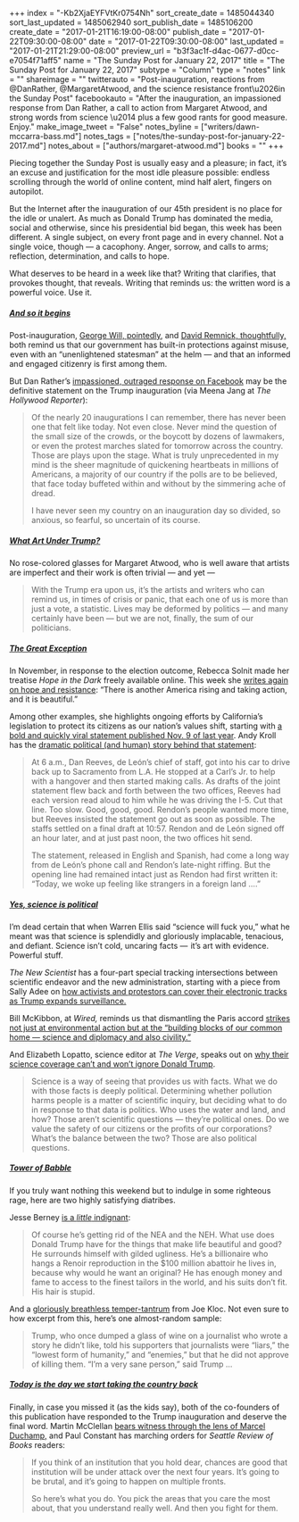 +++
index = "-Kb2XjaEYFVtKr0754Nh"
sort_create_date = 1485044340
sort_last_updated = 1485062940
sort_publish_date = 1485106200
create_date = "2017-01-21T16:19:00-08:00"
publish_date = "2017-01-22T09:30:00-08:00"
date = "2017-01-22T09:30:00-08:00"
last_updated = "2017-01-21T21:29:00-08:00"
preview_url = "b3f3ac1f-d4ac-0677-d0cc-e7054f71aff5"
name = "The Sunday Post for January 22, 2017"
title = "The Sunday Post for January 22, 2017"
subtype = "Column"
type = "notes"
link = ""
shareimage = ""
twitterauto = "Post-inauguration, reactions from @DanRather, @MargaretAtwood, and the science resistance front\u2026in the Sunday Post"
facebookauto = "After the inauguration, an impassioned response from Dan Rather, a call to action from Margaret Atwood, and strong words from science \u2014 plus a few good rants for good measure. Enjoy."
make_image_tweet = "False"
notes_byline = ["writers/dawn-mccarra-bass.md"]
notes_tags = ["notes/the-sunday-post-for-january-22-2017.md"]
notes_about = ["authors/margaret-atwood.md"]
books = ""
+++
<p>Piecing together the Sunday Post is usually easy and a pleasure; in fact, it&#8217;s an excuse and justification for the most idle pleasure possible: endless scrolling through the world of online content, mind half alert, fingers on autopilot.</p>

<p>But the Internet after the inauguration of our 45th president is no place for the idle or unalert. As much as Donald Trump has dominated the media, social and otherwise, since his presidential bid began, this week has been different. A single subject, on every front page and in every channel. Not a single voice, though — a cacophony. Anger, sorrow, and calls to arms; reflection, determination, and calls to hope. </p>

<p>What deserves to be heard in a week like that? Writing that clarifies, that provokes thought, that reveals. Writing that reminds us: the written word is a powerful voice. Use it.</p>

<h5><a href="https://www.facebook.com/theDanRather/posts/10158076123200716" title="And so it begins - Dan Rather">And so it begins</a></h5>

<p>Post-inauguration, <a href="https://www.washingtonpost.com/blogs/post-partisan/wp/2017/01/20/a-most-dreadful-inaugural-address/" title=" A most dreadful inaugural address - The Washington Post">George Will, pointedly</a>, and <a href="http://www.newyorker.com/news/news-desk/preserve-protect-and-defend" title="Preserve, Protect, and Defend - The New Yorker">David Remnick, thoughtfully,</a> both remind us that our government has built-in protections against misuse,  even with an &#8220;unenlightened statesman&#8221; at the helm — and that an informed and engaged citizenry is first among them.</p>

<p>But Dan Rather&#8217;s <a href="https://www.facebook.com/theDanRather/posts/10158076123200716" title="And so it begins - Dan Rather">impassioned, outraged response on Facebook</a> may be the definitive statement on the Trump inauguration (via Meena Jang at <em>The Hollywood Reporter</em>):</p>

<blockquote>
<p>Of the nearly 20 inaugurations I can remember, there has never been one that felt like today. Not even close. Never mind the question of the small size of the crowds, or the boycott by dozens of lawmakers, or even the protest marches slated for tomorrow across the country. Those are plays upon the stage. What is truly unprecedented in my mind is the sheer magnitude of quickening heartbeats in millions of Americans, a majority of our country if the polls are to be believed, that face today buffeted within and without by the simmering ache of dread.</p>
<p>I have never seen my country on an inauguration day so divided, so anxious, so fearful, so uncertain of its course.</p>
</blockquote>

<h5><a href="https://www.thenation.com/article/what-art-under-trump/" title="What Art Under Trump? - The Nation">What Art Under Trump?</a></h5>

<p>No rose-colored glasses for Margaret Atwood, who is well aware that artists are imperfect and their work is often trivial — and yet — </p>

<blockquote>
<p>With the Trump era upon us, it’s the artists and writers who can remind us, in times of crisis or panic, that each one of us is more than just a vote, a statistic. Lives may be deformed by politics — and many certainly have been — but we are not, finally, the sum of our politicians. </p>
</blockquote>

<h5><a href="https://story.californiasunday.com/thegreatexception" title="The Great Exception - California Sunday Magazine">The Great Exception</a></h5>

<p>In November, in response to the election outcome, Rebecca Solnit made her treatise <em>Hope in the Dark</em> freely available online. This week she <a href="https://www.theguardian.com/commentisfree/2016/dec/29/america-trump-californian-senate" title="Another, more beautiful America is rising. Trump will be resisted - The Guardian">writes again on hope and resistance</a>: &#8220;There is another America rising and taking action, and it is beautiful.&#8221;</p>

<p>Among other examples, she highlights ongoing efforts by California&#8217;s legislation to protect its citizens as our nation&#8217;s values shift, starting with <a href="http://sd24.senate.ca.gov/news/2016-11-09-joint-statement-california-legislative-leaders-result-presidential-election" title="Joint Statement from California Legislative Leaders on Result of Presidential Election">a bold and quickly viral statement published Nov. 9 of last year</a>. Andy Kroll has the <a href="https://www.theguardian.com/commentisfree/2016/dec/29/america-trump-californian-senate" title="Another, more beautiful America is rising. Trump will be resisted - The Guardian">dramatic political (and human) story behind that statement</a>:</p>

<blockquote>
<p>At 6 a.m., Dan Reeves, de León’s chief of staff, got into his car to drive back up to Sacramento from L.A. He stopped at a Carl’s Jr. to help with a hangover and then started making calls. As drafts of the joint statement flew back and forth between the two offices, Reeves had each version read aloud to him while he was driving the I-5. Cut that line. Too slow. Good, good, good. Rendon’s people wanted more time, but Reeves insisted the statement go out as soon as possible. The staffs settled on a final draft at 10:57. Rendon and de León signed off an hour later, and at just past noon, the two offices hit send.</p>

<p>The statement, released in English and Spanish, had come a long way from de León’s phone call and Rendon’s late-night riffing. But the opening line had remained intact just as Rendon had first written it: “Today, we woke up feeling like strangers in a foreign land ….”</p>
</blockquote>

<h5><a href="http://www.theverge.com/2017/1/19/14258474/trump-inauguration-science-politics-climate-change-vaccines" title="Yes, science is political - The Verge">Yes, science is political</a></h5>

<p>I&#8217;m dead certain that when Warren Ellis said &#8220;science will fuck you,&#8221; what he meant was that science is splendidly and gloriously implacable, tenacious, and defiant. Science isn&#8217;t cold, uncaring facts —  it&#8217;s art with evidence. Powerful stuff.</p>

<p><em>The New Scientist</em> has a four-part special tracking intersections between scientific endeavor and the new administration, starting with a piece from Sally Adee on <a href="https://www.newscientist.com/article/mg23331092-700-whats-the-worst-that-could-happen/" title="How to protest against Trump in his expanded surveillance state - The New Scientist"> how activists and protestors can cover their electronic tracks as Trump expands surveillance.</a></p>

<p>Bill McKibbon, at <em>Wired,</em> reminds us that dismantling the Paris accord <a href="https://www.wired.com/2017/01/stand-up-for-the-climate-and-civilization/" title="It’s Time to Stand Up for the Climate—and for Civilization - Wired">strikes not just at environmental action but at the &#8220;building blocks of our common home — science and diplomacy and also civility.&#8221;</a></p>

<p>And Elizabeth Lopatto, science editor at <em>The Verge</em>, speaks out on <a href="http://www.theverge.com/2017/1/19/14258474/trump-inauguration-science-politics-climate-change-vaccines" title="Yes, science is political - The Verge">why their science coverage can&#8217;t and won&#8217;t ignore Donald Trump</a>.
<blockquote></p>

<p>Science is a way of seeing that provides us with facts. What we do with those facts is deeply political. Determining whether pollution harms people is a matter of scientific inquiry, but deciding what to do in response to that data is politics. Who uses the water and land, and how? Those aren’t scientific questions — they’re political ones. Do we value the safety of our citizens or the profits of our corporations? What’s the balance between the two? Those are also political questions.</p>

<p></blockquote></p>

<h5><a href="http://harpers.org/blog/2017/01/tower-of-babble/" title="Tower of Babble - Harper's Magazine">Tower of Babble</a></h5>

<p>If you truly want nothing this weekend but to indulge in some righteous rage, here are two highly satisfying diatribes.</p>

<p>Jesse Berney <a href="http://www.rollingstone.com/politics/features/welcome-to-donald-trumps-ignorant-america-w462019" title="Welcome to Donald Trump's Ignorant America - Rolling Stone">is a <em>little</em> indignant</a>:
<blockquote>Of course he&#8217;s getting rid of the NEA and the NEH. What use does Donald Trump have for the things that make life beautiful and good? He surrounds himself with gilded ugliness. He&#8217;s a billionaire who hangs a Renoir reproduction in the $100 million abattoir he lives in, because why would he want an original? He has enough money and fame to access to the finest tailors in the world, and his suits don&#8217;t fit. His hair is stupid.</blockquote></p>

<p>And a <a href="http://harpers.org/blog/2017/01/tower-of-babble/" title="Tower of Babble - Harper's Magazine">gloriously breathless temper-tantrum</a> from Joe Kloc. Not even sure to how excerpt from this, here&#8217;s one almost-random sample:</p>

<blockquote>
<p>Trump, who once dumped a glass of wine on a journalist who wrote a story he didn’t like, told his supporters that journalists were “liars,” the “lowest form of humanity,” and “enemies,” but that he did not approve of killing them. “I’m a very sane person,” said Trump ...</p>
</blockquote>

<h5><a href="http://www.seattlereviewofbooks.com/notes/2017/01/20/today-is-the-day-we-start-taking-the-country-back/" title="Today is the day we start taking the country back - The Seattle Review of Books">Today is the day we start taking the country back</a></h5>

<p>Finally, in case you missed it (as the kids say), both of the co-founders of this publication have responded to the Trump inauguration and deserve the final word. Martin McClellan <a href="http://www.seattlereviewofbooks.com/notes/2017/01/20/the-bride-on-our-wedding-day/" title="The Bride, on our wedding day - Seattle Review of Books">bears witness through the lens of Marcel Duchamp,</a> and Paul Constant has marching orders for <em>Seattle Review of Books</em> readers:</p>

<blockquote>
<p>If you think of an institution that you hold dear, chances are good that institution will be under attack over the next four years. It’s going to be brutal, and it’s going to happen on multiple fronts.</p>
<p>So here’s what you do. You pick the areas that you care the most about, that you understand really well. And then you fight for them.</p>
</blockquote>